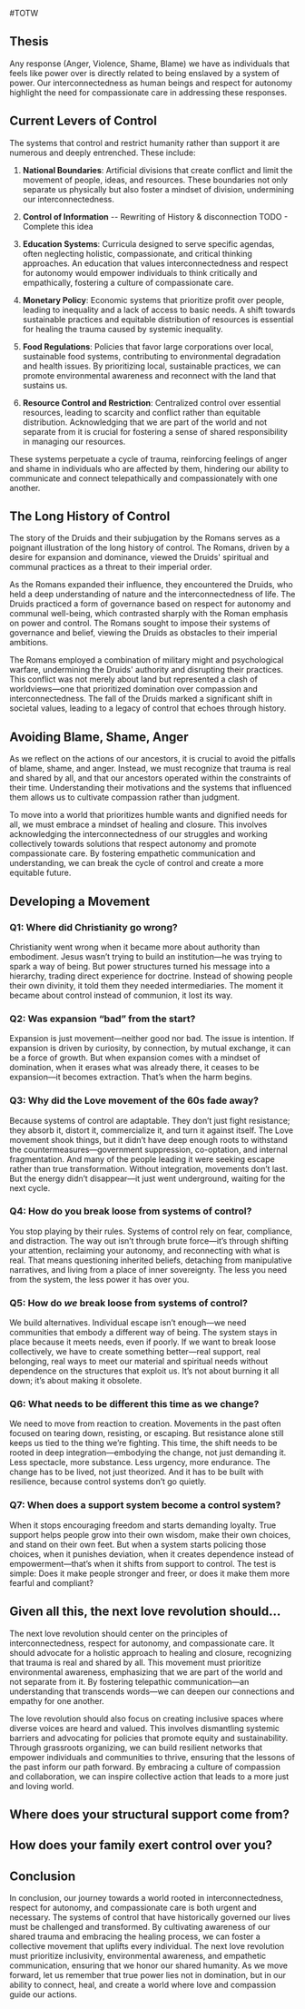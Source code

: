 #TOTW
## Thesis 
Any response (Anger, Violence, Shame, Blame) we have as individuals that feels like power over is directly related to being enslaved by a system of power. Our interconnectedness as human beings and respect for autonomy highlight the need for compassionate care in addressing these responses.

## Current Levers of Control 
The systems that control and restrict humanity rather than support it are numerous and deeply entrenched. These include:

1. **National Boundaries**: Artificial divisions that create conflict and limit the movement of people, ideas, and resources. These boundaries not only separate us physically but also foster a mindset of division, undermining our interconnectedness.
2. **Control of Information** -- Rewriting of History & disconnection TODO - Complete this idea 

3. **Education Systems**: Curricula designed to serve specific agendas, often neglecting holistic, compassionate, and critical thinking approaches. An education that values interconnectedness and respect for autonomy would empower individuals to think critically and empathically, fostering a culture of compassionate care.

4. **Monetary Policy**: Economic systems that prioritize profit over people, leading to inequality and a lack of access to basic needs. A shift towards sustainable practices and equitable distribution of resources is essential for healing the trauma caused by systemic inequality.

5. **Food Regulations**: Policies that favor large corporations over local, sustainable food systems, contributing to environmental degradation and health issues. By prioritizing local, sustainable practices, we can promote environmental awareness and reconnect with the land that sustains us.

6. **Resource Control and Restriction**: Centralized control over essential resources, leading to scarcity and conflict rather than equitable distribution. Acknowledging that we are part of the world and not separate from it is crucial for fostering a sense of shared responsibility in managing our resources.

These systems perpetuate a cycle of trauma, reinforcing feelings of anger and shame in individuals who are affected by them, hindering our ability to communicate and connect telepathically and compassionately with one another.

## The Long History of Control
The story of the Druids and their subjugation by the Romans serves as a poignant illustration of the long history of control. The Romans, driven by a desire for expansion and dominance, viewed the Druids' spiritual and communal practices as a threat to their imperial order.

As the Romans expanded their influence, they encountered the Druids, who held a deep understanding of nature and the interconnectedness of life. The Druids practiced a form of governance based on respect for autonomy and communal well-being, which contrasted sharply with the Roman emphasis on power and control. The Romans sought to impose their systems of governance and belief, viewing the Druids as obstacles to their imperial ambitions.

The Romans employed a combination of military might and psychological warfare, undermining the Druids' authority and disrupting their practices. This conflict was not merely about land but represented a clash of worldviews—one that prioritized domination over compassion and interconnectedness. The fall of the Druids marked a significant shift in societal values, leading to a legacy of control that echoes through history.

## Avoiding Blame, Shame, Anger
As we reflect on the actions of our ancestors, it is crucial to avoid the pitfalls of blame, shame, and anger. Instead, we must recognize that trauma is real and shared by all, and that our ancestors operated within the constraints of their time. Understanding their motivations and the systems that influenced them allows us to cultivate compassion rather than judgment.

To move into a world that prioritizes humble wants and dignified needs for all, we must embrace a mindset of healing and closure. This involves acknowledging the interconnectedness of our struggles and working collectively towards solutions that respect autonomy and promote compassionate care. By fostering empathetic communication and understanding, we can break the cycle of control and create a more equitable future.

## Developing a Movement 

### **Q1: Where did Christianity go wrong?**  
Christianity went wrong when it became more about authority than embodiment. Jesus wasn’t trying to build an institution—he was trying to spark a way of being. But power structures turned his message into a hierarchy, trading direct experience for doctrine. Instead of showing people their own divinity, it told them they needed intermediaries. The moment it became about control instead of communion, it lost its way.

### **Q2: Was expansion “bad” from the start?**  
Expansion is just movement—neither good nor bad. The issue is intention. If expansion is driven by curiosity, by connection, by mutual exchange, it can be a force of growth. But when expansion comes with a mindset of domination, when it erases what was already there, it ceases to be expansion—it becomes extraction. That’s when the harm begins.

### **Q3: Why did the Love movement of the 60s fade away?**  
Because systems of control are adaptable. They don’t just fight resistance; they absorb it, distort it, commercialize it, and turn it against itself. The Love movement shook things, but it didn’t have deep enough roots to withstand the countermeasures—government suppression, co-optation, and internal fragmentation. And many of the people leading it were seeking escape rather than true transformation. Without integration, movements don’t last. But the energy didn’t disappear—it just went underground, waiting for the next cycle.

### **Q4: How do you break loose from systems of control?**  
You stop playing by their rules. Systems of control rely on fear, compliance, and distraction. The way out isn’t through brute force—it’s through shifting your attention, reclaiming your autonomy, and reconnecting with what is real. That means questioning inherited beliefs, detaching from manipulative narratives, and living from a place of inner sovereignty. The less you need from the system, the less power it has over you.

### **Q5: How do _we_ break loose from systems of control?**  
We build alternatives. Individual escape isn’t enough—we need communities that embody a different way of being. The system stays in place because it meets needs, even if poorly. If we want to break loose collectively, we have to create something better—real support, real belonging, real ways to meet our material and spiritual needs without dependence on the structures that exploit us. It’s not about burning it all down; it’s about making it obsolete.

### **Q6: What needs to be different this time as we change?**  
We need to move from reaction to creation. Movements in the past often focused on tearing down, resisting, or escaping. But resistance alone still keeps us tied to the thing we’re fighting. This time, the shift needs to be rooted in deep integration—embodying the change, not just demanding it. Less spectacle, more substance. Less urgency, more endurance. The change has to be lived, not just theorized. And it has to be built with resilience, because control systems don’t go quietly.

### **Q7: When does a support system become a control system?**  
When it stops encouraging freedom and starts demanding loyalty. True support helps people grow into their own wisdom, make their own choices, and stand on their own feet. But when a system starts policing those choices, when it punishes deviation, when it creates dependence instead of empowerment—that’s when it shifts from support to control. The test is simple: Does it make people stronger and freer, or does it make them more fearful and compliant?

## Given all this, the next love revolution should...

The next love revolution should center on the principles of interconnectedness, respect for autonomy, and compassionate care. It should advocate for a holistic approach to healing and closure, recognizing that trauma is real and shared by all. This movement must prioritize environmental awareness, emphasizing that we are part of the world and not separate from it. By fostering telepathic communication—an understanding that transcends words—we can deepen our connections and empathy for one another.

The love revolution should also focus on creating inclusive spaces where diverse voices are heard and valued. This involves dismantling systemic barriers and advocating for policies that promote equity and sustainability. Through grassroots organizing, we can build resilient networks that empower individuals and communities to thrive, ensuring that the lessons of the past inform our path forward. By embracing a culture of compassion and collaboration, we can inspire collective action that leads to a more just and loving world.


## Where does your structural support come from?

## How does your family exert control over you? 

## Conclusion 
In conclusion, our journey towards a world rooted in interconnectedness, respect for autonomy, and compassionate care is both urgent and necessary. The systems of control that have historically governed our lives must be challenged and transformed. By cultivating awareness of our shared trauma and embracing the healing process, we can foster a collective movement that uplifts every individual. The next love revolution must prioritize inclusivity, environmental awareness, and empathetic communication, ensuring that we honor our shared humanity. As we move forward, let us remember that true power lies not in domination, but in our ability to connect, heal, and create a world where love and compassion guide our actions.
